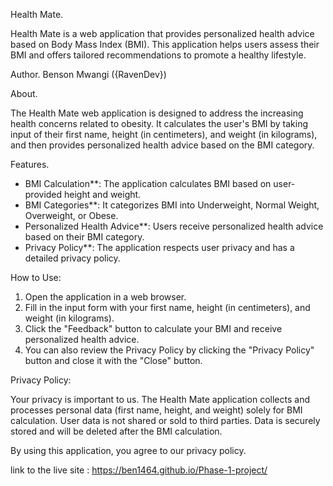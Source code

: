 Health Mate.

Health Mate is a web application that provides personalized health advice based on Body Mass Index (BMI). This application helps users assess their BMI and offers tailored recommendations to promote a healthy lifestyle.

Author.
Benson Mwangi ({RavenDev})


About.

The Health Mate web application is designed to address the increasing health concerns related to obesity. It calculates the user's BMI by taking input of their first name, height (in centimeters), and weight (in kilograms), and then provides personalized health advice based on the BMI category.

Features.

- BMI Calculation**: The application calculates BMI based on user-provided height and weight.
- BMI Categories**: It categorizes BMI into Underweight, Normal Weight, Overweight, or Obese.
- Personalized Health Advice**: Users receive personalized health advice based on their BMI category.
- Privacy Policy**: The application respects user privacy and has a detailed privacy policy.

How to Use:

1. Open the application in a web browser.
2. Fill in the input form with your first name, height (in centimeters), and weight (in kilograms).
3. Click the "Feedback" button to calculate your BMI and receive personalized health advice.
4. You can also review the Privacy Policy by clicking the "Privacy Policy" button and close it with the "Close" button.
   
 Privacy Policy:

Your privacy is important to us. The Health Mate application collects and processes personal data (first name, height, and weight) solely for BMI calculation. User data is not shared or sold to third parties. Data is securely stored and will be deleted after the BMI calculation.

By using this application, you agree to our privacy policy.

link to the live site : https://ben1464.github.io/Phase-1-project/

